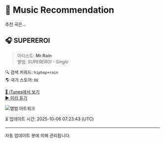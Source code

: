 
# 🎵 Music Recommendation

추천 곡은...

## 🎧 SUPEREROI  
> 아티스트: **Mr.Rain**  
> 앨범: _SUPEREROI - Single_  

🔍 검색 키워드: `hiphop+rain`  
🌎 국가 스토어: `DE`

[🔗 iTunes에서 보기](https://music.apple.com/de/album/supereroi/1669250375?i=1669250376&uo=4)  
[▶️ 미리 듣기](https://audio-ssl.itunes.apple.com/itunes-assets/AudioPreview116/v4/71/06/43/710643e4-f3f1-243b-7416-01a844270833/mzaf_2889110144873731109.plus.aac.p.m4a)

![앨범 아트워크](https://is1-ssl.mzstatic.com/image/thumb/Music126/v4/4a/4b/de/4a4bdedb-8686-4c2b-6f86-881d470c95bf/5054197538360.jpg/100x100bb.jpg)

⏳ 업데이트 시간: 2025-10-06 07:23:43 (UTC)

---
자동 업데이트 봇에 의해 관리됩니다.
